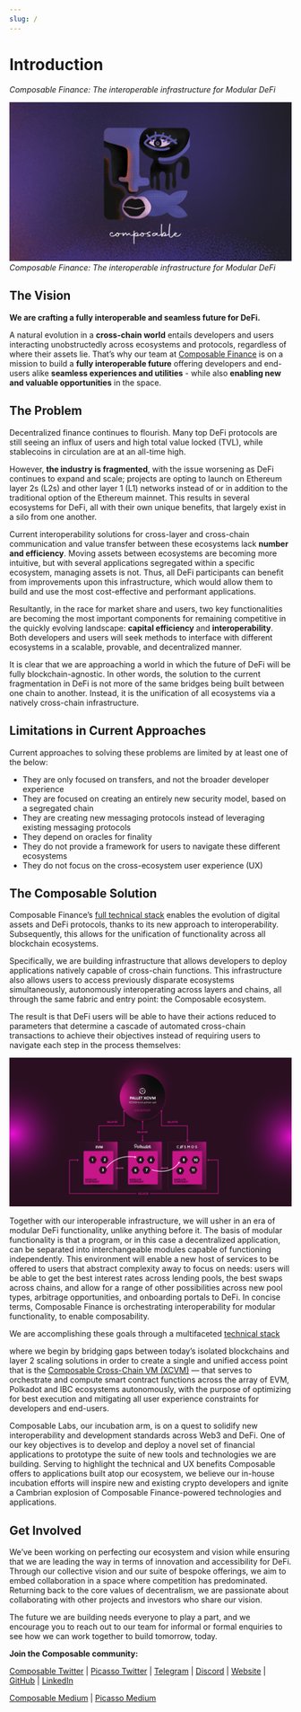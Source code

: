 ```yaml
---
slug: /
---
```



# Introduction

*Composable Finance: The interoperable infrastructure for Modular DeFi*


![composable_finance](../static/img/general/face-banner.png)
*Composable Finance: The interoperable infrastructure for Modular DeFi*

## The Vision

**We are crafting a fully interoperable and seamless future for DeFi.**

A natural evolution in a **cross-chain world** entails developers and users interacting unobstructedly across 
ecosystems and protocols, regardless of where their assets lie. That’s why our team at 
[Composable Finance](https://www.composable.finance/) 
is on a mission to build a **fully interoperable future** offering developers and end-users alike 
**seamless experiences and utilities** - while also **enabling new and valuable opportunities** in the space.

## The Problem

Decentralized finance continues to flourish. Many top DeFi protocols are still seeing an influx of users and high total 
value locked (TVL), while stablecoins in circulation are at an all-time high. 

However, **the industry is fragmented**, with the issue worsening as DeFi continues to expand and scale; projects are 
opting to launch on Ethereum layer 2s (L2s) and other layer 1 (L1) networks instead of or in addition to the 
traditional option of the Ethereum mainnet. This results in several ecosystems for DeFi, all with their own unique 
benefits, that largely exist in a silo from one another. 

Current interoperability solutions for cross-layer and cross-chain communication and value transfer between these 
ecosystems lack **number and efficiency**. Moving assets between ecosystems are becoming more intuitive, but with 
several applications segregated within a specific ecosystem, managing assets is not. Thus, all DeFi participants can 
benefit from improvements upon this infrastructure, which would allow them to build and use the most cost-effective 
and performant applications.

Resultantly, in the race for market share and users, two key functionalities are becoming the most important components
for remaining competitive in the quickly evolving landscape: **capital efficiency** and **interoperability**. 
Both developers and users will seek methods to interface with different ecosystems in a scalable, provable, 
and decentralized manner.

It is clear that we are approaching a world in which the future of DeFi will be fully blockchain-agnostic. 
In other words, the solution to the current fragmentation in DeFi is not more of the same bridges being built between 
one chain to another. Instead, it is the unification of all ecosystems via a natively cross-chain infrastructure.

## Limitations in Current Approaches

Current approaches to solving these problems are limited by at least one of the below:

* They are only focused on transfers, and not the broader developer experience
* They are focused on creating an entirely new security model, based on a segregated chain
* They are creating new messaging protocols instead of leveraging existing messaging protocols
* They depend on oracles for finality
* They do not provide a framework for users to navigate these different ecosystems
* They do not focus on the cross-ecosystem user experience (UX)

## The Composable Solution

Composable Finance’s [full technical stack](./products/technical-stack-overview.md) enables the evolution of digital 
assets and DeFi protocols, thanks to its new approach to interoperability. Subsequently, this allows for the 
unification of functionality across all blockchain ecosystems.

Specifically, we are building infrastructure that allows developers to deploy applications natively capable of 
cross-chain functions. This infrastructure also allows users to access previously disparate ecosystems simultaneously, 
autonomously interoperating across layers and chains, all through the same fabric and entry point: 
the Composable ecosystem.

The result is that DeFi users will be able to have their actions reduced to parameters that determine a cascade of 
automated cross-chain transactions to achieve their objectives instead of requiring users to navigate each step in the 
process themselves:

![routing](../static/img/products/xcvm/xcvm-flow.png)

Together with our interoperable infrastructure, we will usher in an era of modular DeFi functionality, unlike anything before it. The basis of modular functionality is that a program, or in this case a decentralized application, can be separated into interchangeable modules capable of functioning independently. This environment will enable a new host of services to be offered to users that abstract complexity away to focus on needs: users will be able to get the best interest rates across lending pools, the best swaps across chains, and allow for a range of other possibilities across new pool types, arbitrage opportunities, and onboarding portals to DeFi. In concise terms, Composable Finance is orchestrating interoperability for modular functionality, to enable composability. 

We are accomplishing these goals through a multifaceted [technical stack](./products/technical-stack-overview.md) 

where we begin by bridging gaps between today’s isolated blockchains and layer 2 scaling solutions in order to create a
single and unified access point that is the 
[Composable Cross-Chain VM (XCVM)](https://medium.com/composable-finance/composable-finance-emerging-as-the-first-cross-chain-smart-contracting-l1-4e837b8bd57e) 
— that serves to orchestrate and compute smart contract functions across the array of EVM, Polkadot and IBC ecosystems 
autonomously, with the purpose of optimizing for best execution and mitigating all user experience constraints for 
developers and end-users. 

Composable Labs, our incubation arm, is on a quest to solidify new interoperability and development standards across 
Web3 and DeFi. One of our key objectives is to develop and deploy a novel set of financial applications to prototype 
the suite of new tools and technologies we are building. Serving to highlight the technical and UX benefits Composable 
offers to applications built atop our ecosystem, we believe our in-house incubation efforts will inspire new 
and existing crypto developers and ignite a Cambrian explosion of Composable Finance-powered technologies and applications.

## Get Involved

We’ve been working on perfecting our ecosystem and vision while ensuring that we are leading the way in terms of 
innovation and accessibility for DeFi. Through our collective vision and our suite of bespoke offerings, we aim to embed 
collaboration in a space where competition has predominated. Returning back to the core values of decentralism, we are 
passionate about collaborating with other projects and investors who share our vision.

The future we are building needs everyone to play a part, and we encourage you to reach out to our team for informal or
formal enquiries to see how we can work together to build tomorrow, today.

**Join the Composable community:**

[Composable Twitter](https://twitter.com/ComposableFin) | [Picasso Twitter](https://twitter.com/Picasso_Network) | 
[Telegram](https://t.me/composablefinance) | [Discord](https://discord.com/invite/pFZn2GCn65) | 
[Website](https://www.composable.finance/) | [GitHub](https://github.com/ComposableFi) | 
[LinkedIn](https://www.linkedin.com/company/composable-finance/)

[Composable Medium](https://composablefi.medium.com/about) | [Picasso Medium](https://medium.com/@picasso_network)

